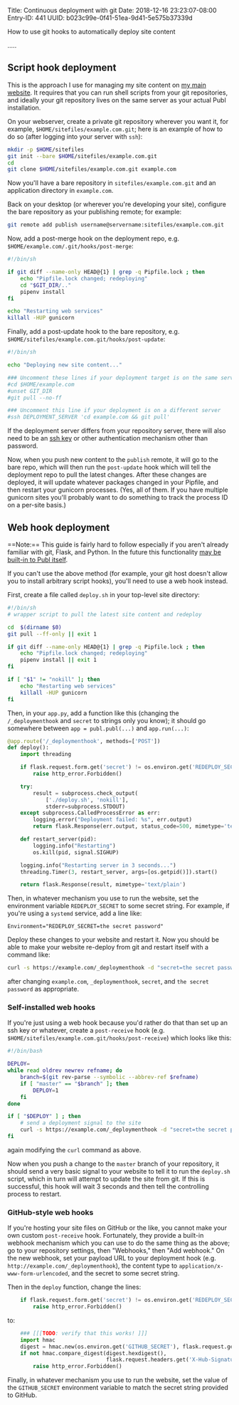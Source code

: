 Title: Continuous deployment with git
Date: 2018-12-16 23:23:07-08:00
Entry-ID: 441
UUID: b023c99e-0f41-51ea-9d41-5e575b37339d

How to use git hooks to automatically deploy site content

.....

## Script hook deployment

This is the approach I use for managing my site content on [my main website](http://beesbuzz.biz). It requires that you can run shell scripts from your git repositories, and ideally your git repository lives on the same server as your actual Publ installation.

On your webserver, create a private git repository wherever you want it, for example, `$HOME/sitefiles/example.com.git`; here is an example of how to do so (after logging into your server with `ssh`):

```bash
mkdir -p $HOME/sitefiles
git init --bare $HOME/sitefiles/example.com.git
cd
git clone $HOME/sitefiles/example.com.git example.com
```

Now you'll have a bare repository in `sitefiles/example.com.git` and an application directory in `example.com`.

Back on your desktop (or wherever you're developing your site), configure the bare repository as your publishing remote; for example:

```bash
git remote add publish username@servername:sitefiles/example.com.git
```

Now, add a post-merge hook on the deployment repo, e.g. `$HOME/example.com/.git/hooks/post-merge`:

```bash
#!/bin/sh

if git diff --name-only HEAD@{1} | grep -q Pipfile.lock ; then
    echo "Pipfile.lock changed; redeploying"
    cd "$GIT_DIR/.."
    pipenv install
fi

echo "Restarting web services"
killall -HUP gunicorn
```

Finally, add a post-update hook to the bare repository, e.g. `$HOME/sitefiles/example.com.git/hooks/post-update`:

```bash
#!/bin/sh

echo "Deploying new site content..."

### Uncomment these lines if your deployment target is on the same server
#cd $HOME/example.com
#unset GIT_DIR
#git pull --no-ff

### Uncomment this line if your deployment is on a different server
#ssh DEPLOYMENT_SERVER 'cd example.com && git pull'
```

If the deployment server differs from your repository server, there will also need to be an [ssh key](https://www.ssh.com/ssh/key/) or other authentication mechanism other than password.

Now, when you push new content to the `publish` remote, it will go to the bare repo, which will then run the `post-update` hook which will tell the deployment repo to pull the latest changes. After these changes are deployed, it will update whatever packages changed in your Pipfile, and then restart your gunicorn processes. (Yes, all of them. If you have multiple gunicorn sites you'll probably want to do something to track the process ID on a per-site basis.)

## Web hook deployment

==Note:== This guide is fairly hard to follow especially if you aren't already familiar with git, Flask, and Python. In the future this functionality [may be built-in to Publ itself](https://github.com/PlaidWeb/Publ/issues/225).

If you can't use the above method (for example, your git host doesn't allow you to install arbitrary script hooks), you'll need to use a web hook instead.

First, create a file called `deploy.sh` in your top-level site directory:

```bash
#!/bin/sh
# wrapper script to pull the latest site content and redeploy

cd  $(dirname $0)
git pull --ff-only || exit 1

if git diff --name-only HEAD@{1} | grep -q Pipfile.lock ; then
    echo "Pipfile.lock changed; redeploying"
    pipenv install || exit 1
fi

if [ "$1" != "nokill" ]; then
    echo "Restarting web services"
    killall -HUP gunicorn
fi

```

Then, in your `app.py`, add a function like this (changing the `/_deploymenthook` and `secret` to strings only you know); it should go somewhere between `app = publ.publ(...)` and `app.run(...)`:

```python
@app.route('/_deploymenthook', methods=['POST'])
def deploy():
    import threading

    if flask.request.form.get('secret') != os.environ.get('REDEPLOY_SECRET'):
        raise http_error.Forbidden()

    try:
        result = subprocess.check_output(
            ['./deploy.sh', 'nokill'],
            stderr=subprocess.STDOUT)
    except subprocess.CalledProcessError as err:
        logging.error("Deployment failed: %s", err.output)
        return flask.Response(err.output, status_code=500, mimetype='text/plain')

    def restart_server(pid):
        logging.info("Restarting")
        os.kill(pid, signal.SIGHUP)

    logging.info("Restarting server in 3 seconds...")
    threading.Timer(3, restart_server, args=[os.getpid()]).start()

    return flask.Response(result, mimetype='text/plain')
```

Then,  in whatever mechanism you use to run the website, set the environment variable `REDEPLOY_SECRET` to some secret string. For example, if you're using a `systemd` service, add a line like:

    Environment="REDEPLOY_SECRET=the secret password"

Deploy these changes to your website and restart it. Now you should be able to make your website re-deploy from git and restart itself with a command like:

```bash
curl -s https://example.com/_deploymenthook -d "secret=the secret password"
```

after changing `example.com`, `_deploymenthook`, `secret`, and `the secret password` as appropriate.

### Self-installed web hooks

If you're just using a web hook because you'd rather do that than set up an ssh key or whatever, create a `post-receive` hook (e.g. `$HOME/sitefiles/example.com.git/hooks/post-receive`) which looks like this:

```bash
#!/bin/bash

DEPLOY=
while read oldrev newrev refname; do
    branch=$(git rev-parse --symbolic --abbrev-ref $refname)
    if [ "master" == "$branch" ]; then
        DEPLOY=1
    fi
done

if [ "$DEPLOY" ] ; then
    # send a deployment signal to the site
    curl -s https://example.com/_deploymenthook -d "secret=the secret password"
fi
```

again modifying the `curl` command as above.

Now when you push a change to the `master` branch of your repository, it should send a very basic signal to your website to tell it to run the `deploy.sh` script, which in turn will attempt to update the site from git. If this is successful, this hook will wait 3 seconds and then tell the controlling process to restart.

### GitHub-style web hooks

If you're hosting your site files on GitHub or the like, you cannot make your own custom `post-receive` hook. Fortunately, they provide a built-in webhook mechanism which you can use to do the same thing as the above; go to your repository settings, then "Webhooks," then "Add webhook." On the new webhook, set your payload URL to your deployment hook (e.g. `http://example.com/_deploymenthook`), the content type to `application/x-www-form-urlencoded`, and the secret to some secret string.

Then in the `deploy` function, change the lines:

```python
    if flask.request.form.get('secret') != os.environ.get('REDEPLOY_SECRET'):
        raise http_error.Forbidden()
```

to:

```python
    ### [[[TODO: verify that this works! ]]]
    import hmac
    digest = hmac.new(os.environ.get('GITHUB_SECRET'), flask.request.get_data(), digestmod='sha1')
    if not hmac.compare_digest(digest.hexdigest(),
                               flask.request.headers.get('X-Hub-Signature')):
        raise http_error.Forbidden()
```

Finally, in whatever mechanism you use to run the website, set the value of the `GITHUB_SECRET` environment variable to match the secret string provided to GitHub.
